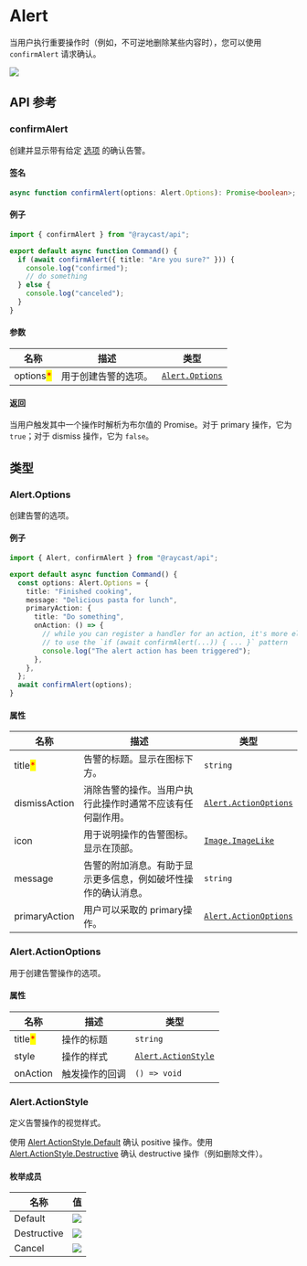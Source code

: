 # Alert

当用户执行重要操作时（例如，不可逆地删除某些内容时），您可以使用 `confirmAlert` 请求确认。

![](../../.gitbook/assets/alert.png)

## API 参考

### confirmAlert

创建并显示带有给定 [选项](alert.md#alert.options) 的确认告警。

#### 签名

```typescript
async function confirmAlert(options: Alert.Options): Promise<boolean>;
```

#### 例子

```typescript
import { confirmAlert } from "@raycast/api";

export default async function Command() {
  if (await confirmAlert({ title: "Are you sure?" })) {
    console.log("confirmed");
    // do something
  } else {
    console.log("canceled");
  }
}
```

#### 参数

| 名称                                        | 描述         | 类型                                        |
| ----------------------------------------- | ---------- | ----------------------------------------- |
| options<mark style="color:red;">\*</mark> | 用于创建告警的选项。 | [`Alert.Options`](alert.md#alert.options) |

#### 返回

当用户触发其中一个操作时解析为布尔值的 Promise。对于 primary 操作，它为 `true`；对于 dismiss 操作，它为 `false`。

## 类型

### Alert.Options

创建告警的选项。

#### 例子

```typescript
import { Alert, confirmAlert } from "@raycast/api";

export default async function Command() {
  const options: Alert.Options = {
    title: "Finished cooking",
    message: "Delicious pasta for lunch",
    primaryAction: {
      title: "Do something",
      onAction: () => {
        // while you can register a handler for an action, it's more elegant
        // to use the `if (await confirmAlert(...)) { ... }` pattern
        console.log("The alert action has been triggered");
      },
    },
  };
  await confirmAlert(options);
}
```

#### 属性

| 名称                                      | 描述                              | 类型                                                                         |
| --------------------------------------- | ------------------------------- | -------------------------------------------------------------------------- |
| title<mark style="color:red;">\*</mark> | 告警的标题。显示在图标下方。                  | `string`                                                                   |
| dismissAction                           | 消除告警的操作。当用户执行此操作时通常不应该有任何副作用。   | [`Alert.ActionOptions`](alert.md#alert.actionoptions)                      |
| icon                                    | 用于说明操作的告警图标。显示在顶部。              | [`Image.ImageLike`](../user-interface/icons-and-images.md#image.imagelike) |
| message                                 | 告警的附加消息。有助于显示更多信息，例如破坏性操作的确认消息。 | `string`                                                                   |
| primaryAction                           | 用户可以采取的 primary操作。              | [`Alert.ActionOptions`](alert.md#alert.actionoptions)                      |

### Alert.ActionOptions

用于创建告警操作的选项。

#### 属性

| 名称                                      | 描述      | 类型                                                |
| --------------------------------------- | ------- | ------------------------------------------------- |
| title<mark style="color:red;">\*</mark> | 操作的标题   | `string`                                          |
| style                                   | 操作的样式   | [`Alert.ActionStyle`](alert.md#alert.actionstyle) |
| onAction                                | 触发操作的回调 | `() => void`                                      |

### Alert.ActionStyle

定义告警操作的视觉样式。

使用 [Alert.ActionStyle.Default](alert.md#alert.actionstyle) 确认  positive 操作。使用 [Alert.ActionStyle.Destructive](alert.md#alert.actionstyle) 确认 destructive  操作（例如删除文件）。

#### 枚举成员

| 名称          | 值                                                       |
| ----------- | ------------------------------------------------------- |
| Default     | ![](../../.gitbook/assets/alert-action-default.png)     |
| Destructive | ![](../../.gitbook/assets/alert-action-destructive.png) |
| Cancel      | ![](../../.gitbook/assets/alert-action-cancel.png)      |
